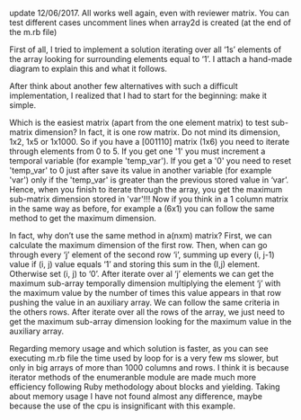 update 12/06/2017. All works well again, even with reviewer matrix.
You can test different cases uncomment lines when array2d is created (at the end of the m.rb file)

First of all, I tried to implement a solution iterating over all ‘1s’ elements of the array looking for surrounding elements equal to ‘1’. 
I attach a hand-made diagram to explain this and what it follows.

After think about another few alternatives with such a difficult implementation, I realized that I had to start for the beginning: make it simple.

Which is the easiest matrix (apart from the one element matrix) to test sub-matrix dimension? 
In fact, it is one row matrix. Do not mind its dimension, 1x2, 1x5 or 1x1000. So if you have a [001110] matrix (1x6) you need to iterate through
elements from 0 to 5. If you get one '1' you must increment a temporal variable (for example 'temp_var'). 
If you get a '0' you need to reset 'temp_var' to 0 just after save its value in another variable (for example 'var')
only if the 'temp_var' is greater than the previous stored value in ‘var’. 
Hence, when you finish to iterate through the array, you get the maximum sub-matrix dimension stored in 'var'!!!
Now if you think in a 1 column matrix in the same way as before, for example a (6x1) you can follow the same method to get the maximum dimension. 

In fact, why don’t use the same method in a(nxm) matrix? First, we can calculate the maximum dimension of the first row.
Then, when can go through every ‘j’ element of the second row ‘i’, summing up every (i, j-1) value if (i, j) value equals ‘1’ and storing this sum
in the (I,j) element. Otherwise set (i, j) to ‘0’. After iterate over al ‘j’ elements we can get the maximum sub-array temporally dimension 
multiplying the element ‘j’ with the maximum value by the number of times this value appears in that row pushing the value in an auxiliary array.
We can follow the same criteria in the others rows. 
After iterate over all the rows of the array, we just need to get the maximum sub-array dimension looking for the maximum value in the auxiliary array.

Regarding memory usage and which solution is faster, as you can see executing m.rb file the time used by loop for is a very few ms slower, 
but only in big arrays of more than 1000 columns and rows. I think it is because iterator methods of the enumeranble module are made much more efficiency
following Ruby methodology about blocks and yielding. 
Taking about memory usage I have not found almost any difference, maybe because the use of the cpu is insignificant with this example.
